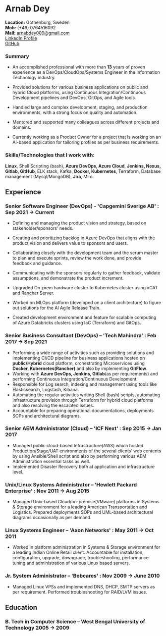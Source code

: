 # Arnab Dey

**Location:** Gothenburg, Sweden  
**Mob:** (+46) 0764516092\
**Mail:** arnabdey009@gmail.com\
<a href="https://www.linkedin.com/in/arnabdey73/" target="_blank"> LinkedIn Profile</a>  
<a href="https://github.com/arnabdey73/resume/blob/master/resume.pdf" target="_blank"> GitHub</a>  
### Summary

* An accomplished professional with more than **13** years of proven experience as a DevOps/CloudOps/Systems Engineer in the Information Technology industry.

* Provided solutions for various business applications on public and hybrid Cloud platforms, using Continuous Integration/Continuous Development pipelines and DevOps, GitOps, and Agile tools.  

* Handled large and complex development, staging, and production environments, with a strong focus on quality and automation.

* Mentored and supported many colleagues across different projects and domains.

* Currently working as a Product Owner for a project that is working on an AI-based application for tailoring profiles as per business requirements.


### Skills/Technologies that I work with:

**Linux**, Shell Scripting (bash), **Azure DevOps, Azure Cloud**, **Jenkins, Nexus, Gitlab, GitHub**, ELK stack, Kafka, **Docker, Kubernetes**, Terraform, Database management (Mysql/MongoDB), **Jira**, Miro.  

## Experience

### Senior Software Engineer (DevOps) - 'Capgemini Sverige AB' : Sep 2021 → Current

* Defining and managing the product vision and strategy, based on stakeholder/sponsors' needs.

* Creating and prioritizing backlog in Azure DevOps that aligns with the product vision and delivers value to sponsors and users.

* Collaborating closely with the development team and the scrum master to plan and execute sprints, review the work done, and provide feedback and guidance.

* Communicating with the sponsors regularly to gather feedback, validate assumptions, and demonstrate the product increment.

* Upgraded On-prem hardware cluster to Kubernetes cluster using xCAT and Rancher Server.

* Worked on MLOps platform (developed on a client architecture) to figure out solutions for the AI Agile Release Train.

* Created development environment and feature for scalable computing of Azure Databricks clusters using IaC (Terraform) and GitOps.

### Senior Business Consultant (DevOps) – 'Tech Mahindra' : Feb 2017 → Sep 2021

* Performing a wide range of activities such as providing solutions and implementing CI/CD pipeline for business applications hosted on **public/Hybrid** cloud platform, orchestrating Microservices using **Docker, Kubernetes(Rancher)** and also by implementing **GitFlow**.
* Working with **Azure DevOps, Jenkins, Gitlab**(as per requirements) and performing Continuous Integration/Continuous Development.
* Responsible for Log search, indexing and management using tools like Elasticsearch, Logstash, Kibana.
* Automating the regular activities writing Shell (bash) scripts, automating infrastructure provision through Terraform for hybrid cloud platforms and also resolving the escalated issues.
* Accountable for preparing operational documentations, deployments SOPs and architectural diagrams.

### Senior AEM Administrator (Cloud) – 'ICF Next' : Sep 2015 → Jan 2017

* Managed public cloud-based Infrastructure(AWS) which hosted Production/Stage/UAT environments of the several clients’ web contents by using Ansible/Shell script and also by performing various AEM Administration essential tasks as well.
* Implemented Disaster Recovery both at application and infrastructure level.

### Unix/Linux Systems Administrator – 'Hewlett Packard Enterprise' : Nov 2011 → Aug 2015

* Managed Unix-based Cloud/on-premise(VMware) platforms in Systems & Storage environment for a leading American Transportation and Logistics. Prepared deployments SOPs and UML-based architectural diagrams occasionally as per demand.

### Linux Systems Engineer – 'Axon Networks' : May 2011 → Oct 2011

* Worked in platform administration in Systems & Storage environment for a leading Indian Online Retail client. Accountable for installation, configuration, upgrade, downgrade, troubleshooting, performance tuning and administration of various Linux based servers.

### Jr. System Administrator – 'Bobcares' : Nov 2009 → June 2010

* Managed Linux VPSs and implemented DNS, DHCP, SMTP servers as per requirement. Performed troubleshooting for RAID/LVM issues.

## Education

### B. Tech in Computer Science – West Bengal University of Technology 2005 → 2009

